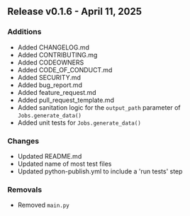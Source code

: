 ## Release v0.1.6 - April 11, 2025

### Additions

- Added CHANGELOG.md
- Added CONTRIBUTING.mg
- Added CODEOWNERS
- Added CODE_OF_CONDUCT.md
- Added SECURITY.md
- Added bug_report.md
- Added feature_request.md
- Added pull_request_template.md
- Added sanitation logic for the `output_path` parameter of `Jobs.generate_data()`
- Added unit tests for `Jobs.generate_data()`

### Changes

- Updated README.md
- Updated name of most test files
- Updated python-publish.yml to include a 'run tests' step

### Removals

- Removed `main.py`